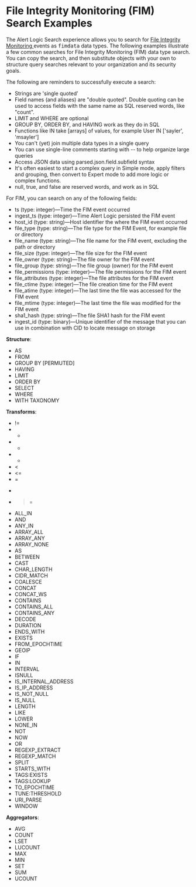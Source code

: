 # File Integrity Monitoring (FIM) Search Examples

The Alert Logic Search experience allows you to search for [File Integrity Monitoring ](../../configure/file-integrity-monitoring.md) events as <kbd>fimdata</kbd> data types. The following examples illustrate a few common searches for File Integrity Monitoring (FIM) data type search. You can copy the search, and then substitute objects with your own to structure query searches relevant to your organization and its security goals.

The following are reminders to successfully execute a search:

* Strings are 'single quoted'
* Field names (and aliases) are "double quoted". Double quoting can be used to access fields with the same name as SQL reserved words, like "count".
* LIMIT and WHERE are optional
* GROUP BY, ORDER BY, and HAVING work as they do in SQL
* Functions like IN take [arrays] of values, for example User IN ['sayler', 'msayler']
* You can't (yet) join multiple data types in a single query
* You can use single-line comments starting with -- to help organize large queries
* Access JSON data using parsed.json.field.subfield syntax
* It's often easiest to start a complex query in Simple mode, apply filters and grouping, then convert to Expert mode to add more logic or complex functions.
* null, true, and false are reserved words, and work as in SQL

For FIM, you can search on any of the following fields:

* ts (type: integer)—Time the FIM event occurred
* ingest_ts  (type: integer)—Time Alert Logic persisted the FIM event
* host_id  (type: string)—Host identifier the where the FIM event occurred
* file_type (type: string)—The file type for the FIM Event, for example file or directory
* file_name (type: string)—The file name for the FIM event, excluding the path or directory
* file_size  (type: integer)—The file size for the FIM event
* file_owner (type: string)—The file owner for the FIM event
* file_group (type: string)—The file group (owner) for the FIM event
* file_permissions (type: integer)—The file permissions for the FIM event
* file_attributes (type: integer)—The file attributes for the FIM event
* file_ctime (type: integer)—The file creation time for the FIM event
* file_atime (type: integer)—The last time the file was accessed for the FIM event
* file_mtime (type: integer)—The last time the file was modified for the FIM event
* sha1_hash (type: string)—The file SHA1 hash for the FIM event
* ingest_id (type: binary)—Unique identifier of the message that you can use in combination with CID to locate message on storage

**Structure**:

* AS
* FROM
* GROUP BY [PERMUTED]
* HAVING
* LIMIT
* ORDER BY
* SELECT
* WHERE
* WITH TAXONOMY

**Transforms**:

* !=
* *
* +
* -
* <
* <=
* =
* >
* >=
* ALL_IN
* AND
* ANY_IN
* ARRAY_ALL
* ARRAY_ANY
* ARRAY_NONE
* AS
* BETWEEN
* CAST
* CHAR_LENGTH
* CIDR_MATCH
* COALESCE
* CONCAT
* CONCAT_WS
* CONTAINS
* CONTAINS_ALL
* CONTAINS_ANY
* DECODE
* DURATION
* ENDS_WITH
* EXISTS
* FROM_EPOCHTIME
* GEOIP
* IF
* IN
* INTERVAL
* ISNULL
* IS_INTERNAL_ADDRESS
* IS_IP_ADDRESS
* IS_NOT_NULL
* IS_NULL
* LENGTH
* LIKE
* LOWER
* NONE_IN
* NOT
* NOW
* OR
* REGEXP_EXTRACT
* REGEXP_MATCH
* SPLIT
* STARTS_WITH
* TAGS:EXISTS
* TAGS:LOOKUP
* TO_EPOCHTIME
* TUNE:THRESHOLD
* URI_PARSE
* WINDOW

**Aggregators**:

* AVG
* COUNT
* LSET
* LUCOUNT
* MAX
* MIN
* SET
* SUM
* UCOUNT
